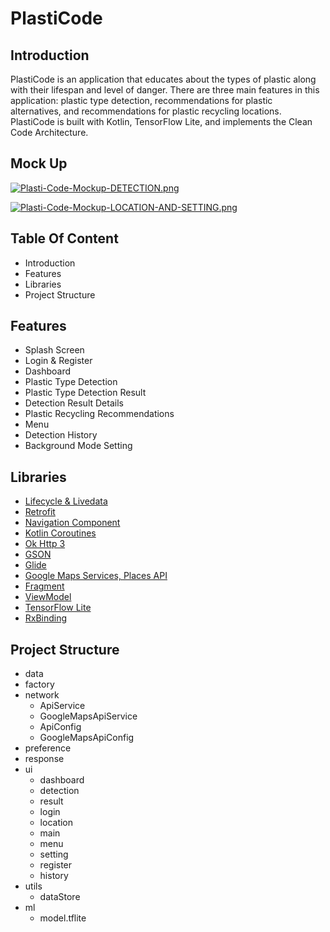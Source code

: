 # PlastiCode

## Introduction
PlastiCode is an application that educates about the types of plastic along with their lifespan and level of danger. There are three main features in this application: plastic type detection, recommendations for plastic alternatives, and recommendations for plastic recycling locations. PlastiCode is built with Kotlin, TensorFlow Lite, and implements the Clean Code Architecture.

## Mock Up

[![Plasti-Code-Mockup-DETECTION.png](https://i.postimg.cc/cCd6HWG4/Plasti-Code-Mockup-DETECTION.png)](https://postimg.cc/tZm9SLgL)

[![Plasti-Code-Mockup-LOCATION-AND-SETTING.png](https://i.postimg.cc/cCTCtzd7/Plasti-Code-Mockup-LOCATION-AND-SETTING.png)](https://postimg.cc/4H7srB7n)

## Table Of Content

- Introduction
- Features
- Libraries
- Project Structure

## Features

- Splash Screen
- Login & Register
- Dashboard
- Plastic Type Detection
- Plastic Type Detection Result
- Detection Result Details
- Plastic Recycling Recommendations
- Menu
- Detection History
- Background Mode Setting

## Libraries

- [Lifecycle & Livedata](https://developer.android.com/guide/components/activities/activity-lifecycle?hl=id)
- [Retrofit](https://square.github.io/retrofit/)
- [Navigation Component](https://developer.android.com/guide/navigation/get-started)
- [Kotlin Coroutines](https://www.googleadservices.com/pagead/aclk?sa=L&ai=DChcSEwiU2bPz88f_AhXVk2YCHXdgDDMYABAAGgJzbQ&ohost=www.google.com&cid=CAESbOD2gWGIEaIzh7xPUOGICyK2tbXIr0QUhhlGSrurjKcD6swxwpKj-7IrQ9_iwmDhml1_P_z6seVQZZNvkJ-fiMxTpf1xONyVn40ucS143xA8HR8Y35CCv_06CgyhYufQQc6JFf2g1WPjknZFow&sig=AOD64_1YR8UhDwd6LH3WrvCacezcHvoFUw&q&adurl&ved=2ahUKEwiUqKzz88f_AhUT7TgGHSukAJEQ0Qx6BAgIEAE)
- [Ok Http 3](https://square.github.io/okhttp/)
- [GSON](https://github.com/google/gson)
- [Glide](https://github.com/bumptech/glide)
- [Google Maps Services, Places API](https://developers.google.com/maps/documentation/places/android-sdk/overview)
- [Fragment](https://developer.android.com/guide/fragments?hl=id)
- [ViewModel](https://developer.android.com/topic/libraries/architecture/viewmodel?hl=id)
- [TensorFlow Lite](https://www.tensorflow.org/lite/android)
- [RxBinding](https://github.com/JakeWharton/RxBinding)

## Project Structure

- data
- factory
- network
	- ApiService
	- GoogleMapsApiService
	- ApiConfig
	- GoogleMapsApiConfig
- preference
- response
- ui
	- dashboard
	- detection
	- result
	- login
	- location
	- main
	- menu
	- setting
	- register
	- history
- utils
	- dataStore
- ml
	- model.tflite

